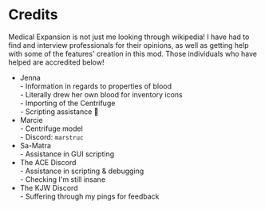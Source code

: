 # Credits

Medical Expansion is not just me looking through wikipedia! I have had to find and interview professionals for their opinions, as well as getting help with some of the features' creation in this mod. Those individuals who have helped are accredited below!

* Jenna\
  \- Information in regards to properties of blood\
  \- Literally drew her own blood for inventory icons\
  \- Importing of the Centrifuge\
  \- Scripting assistance 🦆
* Marcie\
  \- Centrifuge model\
  \- Discord: `marstruc`
* Sa-Matra\
  \- Assistance in GUI scripting
* The ACE Discord\
  \- Assistance in scripting & debugging\
  \- Checking I'm still insane
* The KJW Discord\
  \- Suffering through my pings for feedback
